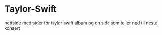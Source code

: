 # Taylor-Swift
 nettside med sider for taylor swift album og en side som teller ned til neste konsert
